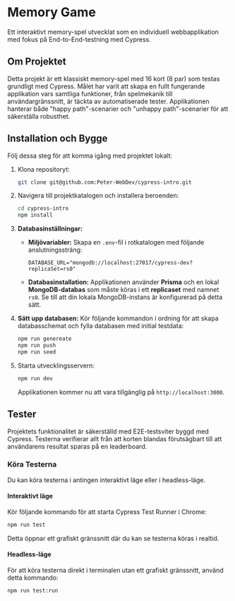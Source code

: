 # Memory Game

Ett interaktivt memory-spel utvecklat som en individuell webbapplikation med fokus på End-to-End-testning med Cypress.

## Om Projektet

Detta projekt är ett klassiskt memory-spel med 16 kort (8 par) som testas grundligt med Cypress. Målet har varit att skapa en fullt fungerande applikation vars samtliga funktioner, från spelmekanik till användargränssnitt, är täckta av automatiserade tester. Applikationen hanterar både "happy path"-scenarier och "unhappy path"-scenarier för att säkerställa robusthet.

## Installation och Bygge

Följ dessa steg för att komma igång med projektet lokalt:

1.  Klona repositoryt:

    ```bash
    git clone git@github.com:Peter-WebDev/cypress-intro.git
    ```

2.  Navigera till projektkatalogen och installera beroenden:

    ```bash
    cd cypress-intro
    npm install
    ```

3.  **Databasinställningar:**

    - **Miljövariabler:** Skapa en `.env`-fil i rotkatalogen med följande anslutningssträng:
      ```
      DATABASE_URL="mongodb://localhost:27017/cypress-dev?replicaSet=rs0"
      ```
    - **Databasinstallation:** Applikationen använder **Prisma** och en lokal **MongoDB-databas** som måste köras i ett **replicaset** med namnet `rs0`. Se till att din lokala MongoDB-instans är konfigurerad på detta sätt.

4.  **Sätt upp databasen:**
    Kör följande kommandon i ordning för att skapa databasschemat och fylla databasen med initial testdata:

    ```bash
    npm run genereate
    npm run push
    npm run seed
    ```

5.  Starta utvecklingsservern:

    ```bash
    npm run dev
    ```

    Applikationen kommer nu att vara tillgänglig på `http://localhost:3000`.

## Tester

Projektets funktionalitet är säkerställd med E2E-testsviter byggd med Cypress. Testerna verifierar allt från att korten blandas förutsägbart till att användarens resultat sparas på en leaderboard.

### Köra Testerna

Du kan köra testerna i antingen interaktivt läge eller i headless-läge.

#### Interaktivt läge

Kör följande kommando för att starta Cypress Test Runner i Chrome:

```bash
npm run test
```

Detta öppnar ett grafiskt gränssnitt där du kan se testerna köras i realtid.

#### Headless-läge

För att köra testerna direkt i terminalen utan ett grafiskt gränssnitt, använd detta kommando:

```bash
npm run test:run
```
